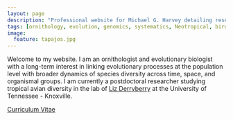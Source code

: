 ```yaml
---
layout: page
description: "Professional website for Michael G. Harvey detailing research on the origins of avian diversity. A central research comparing microevolutionary processes among species and linking them with broader patterns of species diversity."
tags: [ornithology, evolution, genomics, systematics, Neotropical, birds]
image:
  feature: tapajos.jpg
---
```


Welcome to my website. I am an ornithologist and evolutionary biologist with a long-term interest in linking evolutionary processes at the population level with broader dynamics of species diversity across time, space, and organismal groups. I am currently a postdoctoral researcher studying tropical avian diversity in the lab of <a href="https://derryberrylab.wordpress.com/people/" target="_blank">Liz Derryberry</a> at the University of Tennessee - Knoxville.

<div markdown="0"><a href="http://mgharvey.github.io/docs/Harvey_CV_9.19.18.pdf" class="btn">Curriculum Vitae</a></div>